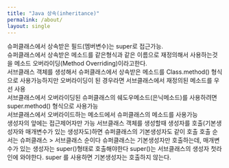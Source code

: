 ```yaml
---
title: "Java 상속(inheritance)"
permalink: /about/
layout: single
---
```

슈퍼클래스에서 상속받은 필드(멤버변수)는 super로 접근가능.<br>
슈퍼클래스에서 상속받은 메소드를 같은형식과 같은 이름으로 재정의해서 사용하는것을 메소드 오버라이딩(Method Overriding)이라고한다.<br>
서브클래스 객체를 생성해서 슈퍼클래스에서 상속받은 메소드를 Class.method() 형식으로 사용가능하지만 오버라이딩이 된 경우라면 서브클래스에서 재정의된 메소드를 우선 사용<br>
서브클래스에서 오버라이딩된 슈퍼클래스의 쉐도우메소드(은닉메소드)를 사용하려면 super.method() 형식으로 사용가능<br>
서브클래스에서 오버라이드하는 메소드에서 슈퍼클래스의 메소드를 사용가능<br>
생성자의 앞에는 접근제어자만 가능
서브클래스 객체를 생성할때 생성자를 호출(기본생성자와 매개변수가 있는 생성자도)하면 슈퍼클래스의 기본생성자도 같이 호출
호출 순서는 슈퍼클래스 > 서브클래스 순이다
슈퍼클래스는 기본생성자만 호출하는데, 매개변수가 있는 생성자는 super()형태로 호출해야한다
super()는 서브클래스의 생성자 첫라인에 와야한다.
super 를 사용하면 기본생성자는 호출하지 않는다.
